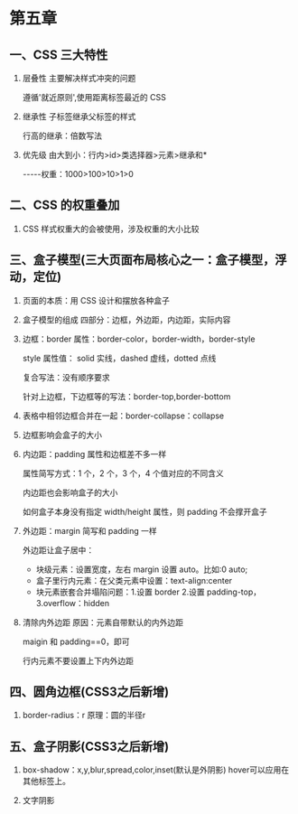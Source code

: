 # 第五章

## 一、CSS 三大特性

1. 层叠性
   主要解决样式冲突的问题
   
   遵循'就近原则',使用距离标签最近的 CSS
   
2. 继承性
   子标签继承父标签的样式
   
   行高的继承：倍数写法
   
3. 优先级
   由大到小：行内>id>类选择器>元素>继承和\*
   
   -----权重：1000>100>10>1>0

## 二、CSS 的权重叠加

1. CSS 样式权重大的会被使用，涉及权重的大小比较

## 三、盒子模型(三大页面布局核心之一：盒子模型，浮动，定位)

1. 页面的本质：用 CSS 设计和摆放各种盒子

2. 盒子模型的组成
   四部分：边框，外边距，内边距，实际内容
   
3. 边框：border
   属性：border-color，border-width，border-style
   
   style 属性值： solid 实线，dashed 虚线，dotted 点线
   
   复合写法：没有顺序要求
   
   针对上边框，下边框等的写法：border-top,border-bottom
   
4. 表格中相邻边框合并在一起：border-collapse：collapse

5. 边框影响会盒子的大小

6. 内边距：padding
   属性和边框差不多一样
   
   属性简写方式：1 个，2 个，3 个，4 个值对应的不同含义
   
   内边距也会影响盒子的大小
   
   如何盒子本身没有指定 width/height 属性，则 padding 不会撑开盒子
   
7. 外边距：margin
   简写和 padding 一样
   
   外边距让盒子居中：
   - 块级元素：设置宽度，左右 margin 设置 auto。比如:0 auto;
   - 盒子里行内元素：在父类元素中设置：text-align:center
   
   * 块元素嵌套合并塌陷问题：1.设置 border 2.设置 padding-top，3.overflow：hidden
   
8. 清除内外边距
   原因：元素自带默认的内外边距
   
   maigin 和 padding==0，即可
   
   行内元素不要设置上下内外边距

## 四、圆角边框(CSS3之后新增)
1. border-radius：r
   原理：圆的半径r

## 五、盒子阴影(CSS3之后新增)
1. box-shadow：x,y,blur,spread,color,inset(默认是外阴影)
   hover可以应用在其他标签上。
   
2. 文字阴影
